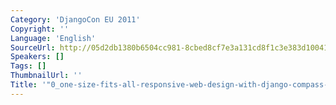 ```yaml
---
Category: 'DjangoCon EU 2011'
Copyright: ''
Language: 'English'
SourceUrl: http://05d2db1380b6504cc981-8cbed8cf7e3a131cd8f1c3e383d10041.r93.cf2.rackcdn.com/djangocon-eu-2011/0_one-size-fits-all-responsive-web-design-with-django-compass-and-the-less-framework.m4v
Speakers: []
Tags: []
ThumbnailUrl: ''
Title: '"0_one-size-fits-all-responsive-web-design-with-django-compass-and-the-less-framework.m4v"'
---
```


